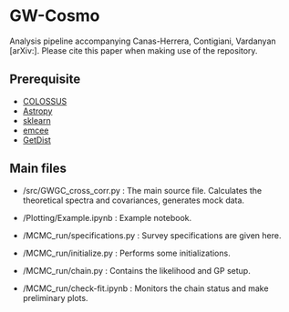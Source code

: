 # GW-Cosmo

Analysis pipeline accompanying Canas-Herrera, Contigiani, Vardanyan [arXiv:]. Please cite this paper when making use of the repository. 


Prerequisite
----------

* [COLOSSUS](https://bdiemer.bitbucket.io/colossus/)
* [Astropy](https://www.astropy.org/)
* [sklearn](https://scikit-learn.org/)
* [emcee](https://emcee.readthedocs.io/)
* [GetDist](https://getdist.readthedocs.io/)


Main files
----------

* /src/GWGC_cross_corr.py : The main source file. Calculates the theoretical spectra and covariances, generates mock data.  

* /Plotting/Example.ipynb : Example notebook.

* /MCMC_run/specifications.py : Survey specifications are given here. 
* /MCMC_run/initialize.py : Performs some initializations. 
* /MCMC_run/chain.py : Contains the likelihood and GP setup. 
* /MCMC_run/check-fit.ipynb : Monitors the chain status and make preliminary plots. 


